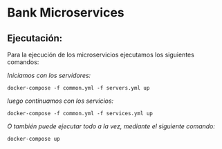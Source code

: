 # Bank Microservices

## Ejecutación:
 Para la ejecución de los microservicios ejecutamos los siguientes comandos:

 *Iniciamos con los servidores:*
 ````
 docker-compose -f common.yml -f servers.yml up
 ````

 *luego continuamos con los servicios:*

````
docker-compose -f common.yml -f services.yml up
````
 
 *O también puede ejecutar todo a la vez, mediante el siguiente comando:*

 ````
 docker-compose up
 ````


